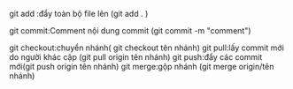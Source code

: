 git add :đẩy toàn bộ file lên  (git add . )



git commit:Comment nội dung commit (git commit -m "comment")




git checkout:chuyển nhánh( git checkout tên nhánh)
git pull:lấy commit mới do người khác cập  (git pull origin tên nhánh)
git push:đẩy các commit mới(git push origin tên nhánh)
git merge:gộp nhánh (git merge origin/tên nhánh)
